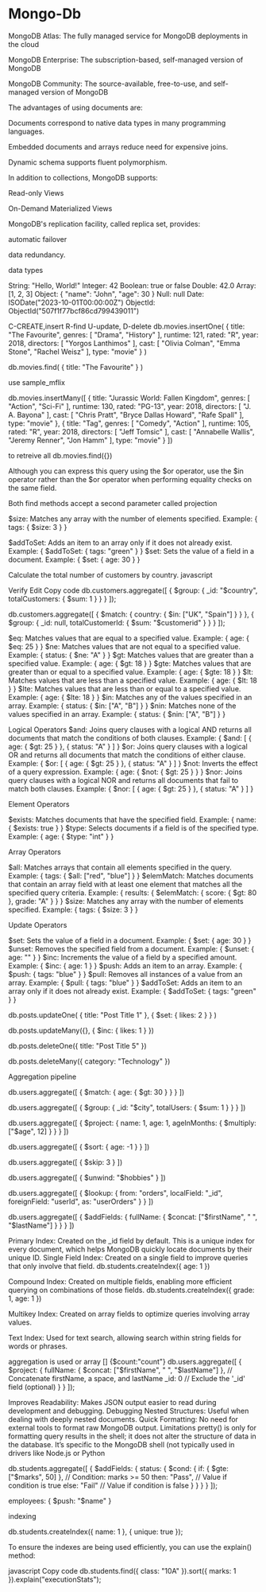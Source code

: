 # Mongo-Db

MongoDB Atlas: The fully managed service for MongoDB deployments in the cloud 

MongoDB Enterprise: The subscription-based, self-managed version of MongoDB

MongoDB Community: The source-available, free-to-use, and self-managed version of MongoDB


The advantages of using documents are:

Documents correspond to native data types in many programming languages.

Embedded documents and arrays reduce need for expensive joins.

Dynamic schema supports fluent polymorphism.


In addition to collections, MongoDB supports:

Read-only Views

On-Demand Materialized Views


MongoDB's replication facility, called replica set, provides:

automatic failover

data redundancy.

data types

String: "Hello, World!"
Integer: 42
Boolean: true or false
Double: 42.0
Array: [1, 2, 3]
Object: { "name": "John", "age": 30 }
Null: null
Date: ISODate("2023-10-01T00:00:00Z")
ObjectId: ObjectId("507f1f77bcf86cd799439011")

C-CREATE,insert
R-find
U-update,
D-delete
db.movies.insertOne(
  {
    title: "The Favourite",
    genres: [ "Drama", "History" ],
    runtime: 121,
    rated: "R",
    year: 2018,
    directors: [ "Yorgos Lanthimos" ],
    cast: [ "Olivia Colman", "Emma Stone", "Rachel Weisz" ],
    type: "movie"
  }
)

db.movies.find( { title: "The Favourite" } )

use sample_mflix

db.movies.insertMany([
   {
      title: "Jurassic World: Fallen Kingdom",
      genres: [ "Action", "Sci-Fi" ],
      runtime: 130,
      rated: "PG-13",
      year: 2018,
      directors: [ "J. A. Bayona" ],
      cast: [ "Chris Pratt", "Bryce Dallas Howard", "Rafe Spall" ],
      type: "movie"
    },
    {
      title: "Tag",
      genres: [ "Comedy", "Action" ],
      runtime: 105,
      rated: "R",
      year: 2018,
      directors: [ "Jeff Tomsic" ],
      cast: [ "Annabelle Wallis", "Jeremy Renner", "Jon Hamm" ],
      type: "movie"
    }
])


to retreive all  db.movies.find({})

Although you can express this query using the $or operator, use the $in operator rather than the $or operator when performing equality checks on the same field.

Both find methods accept a second parameter called projection

$size: Matches any array with the number of elements specified.
Example: { tags: { $size: 3 } }

$addToSet: Adds an item to an array only if it does not already exist.
Example: { $addToSet: { tags: "green" } }
$set: Sets the value of a field in a document.
Example: { $set: { age: 30 } }




Calculate the total number of customers by country.
javascript

Verify
Edit
Copy code
db.customers.aggregate([
    {
        $group: {
            _id: "$country",
            totalCustomers: { $sum: 1 }
        }
    }
]);

db.customers.aggregate([
    {
        $match: {
            country: { $in: ["UK", "Spain"] }
        }
    },
    {
        $group: {
            _id: null,
            totalCustomerId: { $sum: "$customerid" }
        }
    }
]);


$eq: Matches values that are equal to a specified value.
Example: { age: { $eq: 25 } }
$ne: Matches values that are not equal to a specified value.
Example: { status: { $ne: "A" } }
$gt: Matches values that are greater than a specified value.
Example: { age: { $gt: 18 } }
$gte: Matches values that are greater than or equal to a specified value.
Example: { age: { $gte: 18 } }
$lt: Matches values that are less than a specified value.
Example: { age: { $lt: 18 } }
$lte: Matches values that are less than or equal to a specified value.
Example: { age: { $lte: 18 } }
$in: Matches any of the values specified in an array.
Example: { status: { $in: ["A", "B"] } }
$nin: Matches none of the values specified in an array.
Example: { status: { $nin: ["A", "B"] } }


Logical Operators
$and: Joins query clauses with a logical AND returns all documents that match the conditions of both clauses.
Example: { $and: [ { age: { $gt: 25 } }, { status: "A" } ] }
$or: Joins query clauses with a logical OR and returns all documents that match the conditions of either clause.
Example: { $or: [ { age: { $gt: 25 } }, { status: "A" } ] }
$not: Inverts the effect of a query expression.
Example: { age: { $not: { $gt: 25 } } }
$nor: Joins query clauses with a logical NOR and returns all documents that fail to match both clauses.
Example: { $nor: [ { age: { $gt: 25 } }, { status: "A" } ] }

Element Operators

$exists: Matches documents that have the specified field.
Example: { name: { $exists: true } }
$type: Selects documents if a field is of the specified type.
Example: { age: { $type: "int" } }


Array Operators

$all: Matches arrays that contain all elements specified in the query.
Example: { tags: { $all: ["red", "blue"] } }
$elemMatch: Matches documents that contain an array field with at least one element that matches all the specified query criteria.
Example: { results: { $elemMatch: { score: { $gt: 80 }, grade: "A" } } }
$size: Matches any array with the number of elements specified.
Example: { tags: { $size: 3 } }

Update Operators

$set: Sets the value of a field in a document.
Example: { $set: { age: 30 } }
$unset: Removes the specified field from a document.
Example: { $unset: { age: "" } }
$inc: Increments the value of a field by a specified amount.
Example: { $inc: { age: 1 } }
$push: Adds an item to an array.
Example: { $push: { tags: "blue" } }
$pull: Removes all instances of a value from an array.
Example: { $pull: { tags: "blue" } }
$addToSet: Adds an item to an array only if it does not already exist.
Example: { $addToSet: { tags: "green" } }


db.posts.updateOne( { title: "Post Title 1" }, { $set: { likes: 2 } } )

db.posts.updateMany({}, { $inc: { likes: 1 } })
  
db.posts.deleteOne({ title: "Post Title 5" }) 

db.posts.deleteMany({ category: "Technology" }) 

Aggregation pipeline

db.users.aggregate([
  { $match: { age: { $gt: 30 } } }
])


db.users.aggregate([
  { $group: { _id: "$city", totalUsers: { $sum: 1 } } }
])

db.users.aggregate([
  { $project: { name: 1, age: 1, ageInMonths: { $multiply: ["$age", 12] } } }
])

db.users.aggregate([
  { $sort: { age: -1 } }
])

db.users.aggregate([
  { $skip: 3 }
])

db.users.aggregate([
  { $unwind: "$hobbies" }
])

db.users.aggregate([
  { $lookup: {
      from: "orders",
      localField: "_id",
      foreignField: "userId",
      as: "userOrders"
    }
  }
])

db.users.aggregate([
  { $addFields: { fullName: { $concat: ["$firstName", " ", "$lastName"] } } }
])

Primary Index: Created on the _id field by default. This is a unique index for every document, which helps MongoDB quickly locate documents by their unique ID.
Single Field Index: Created on a single field to improve queries that only involve that field.
db.students.createIndex({ age: 1 }) 

Compound Index: Created on multiple fields, enabling more efficient querying on combinations of those fields.
db.students.createIndex({ grade: 1, age: 1 }) 


Multikey Index: Created on array fields to optimize queries involving array values.


Text Index: Used for text search, allowing search within string fields for words or phrases.


aggregation is used or array []
{$count:"count"}
db.users.aggregate([
   {
      $project: {
         fullName: { $concat: ["$firstName", " ", "$lastName"] }, // Concatenate firstName, a space, and lastName
         _id: 0 // Exclude the '_id' field (optional)
      }
   }
]);

Improves Readability: Makes JSON output easier to read during development and debugging.
Debugging Nested Structures: Useful when dealing with deeply nested documents.
Quick Formatting: No need for external tools to format raw MongoDB output.
Limitations
pretty() is only for formatting query results in the shell; it does not alter the structure of data in the database.
It’s specific to the MongoDB shell (not typically used in drivers like Node.js or Python


db.students.aggregate([
   {
      $addFields: {
         status: {
            $cond: { 
               if: { $gte: ["$marks", 50] }, // Condition: marks >= 50
               then: "Pass",                 // Value if condition is true
               else: "Fail"                  // Value if condition is false
            }
         }
      }
   }
]);

employees: { $push: "$name" }   

indexing

db.students.createIndex({ name: 1 }, { unique: true });

To ensure the indexes are being used efficiently, you can use the explain() method:

javascript
Copy code
db.students.find({ class: "10A" }).sort({ marks: 1 }).explain("executionStats");










